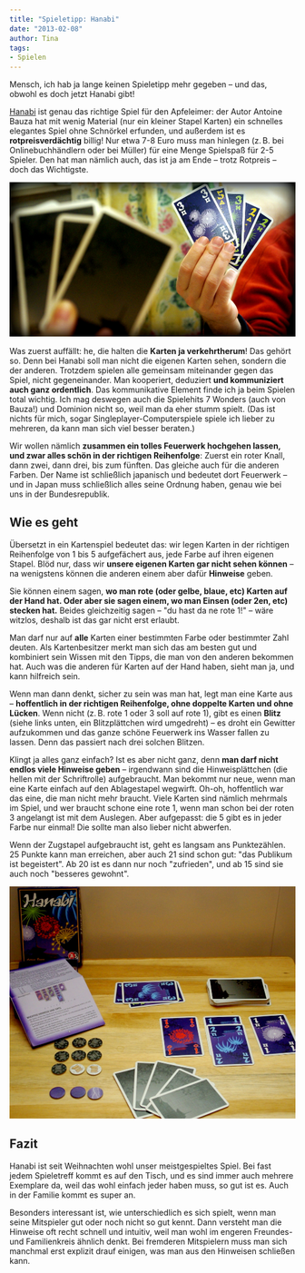 ```yaml
---
title: "Spieletipp: Hanabi"
date: "2013-02-08" 
author: Tina
tags:
- Spielen
---
```


Mensch, ich hab ja lange keinen Spieletipp mehr gegeben – und das, obwohl es doch jetzt Hanabi gibt!

[Hanabi](http://www.spiele-check.de/page.php?page=game_view&gameid=11641 "Hanabi bei spielecheck.de (Infos, Bilder und Rezensionen)") ist genau das richtige Spiel für den Apfeleimer: der Autor Antoine Bauza hat mit wenig Material (nur ein kleiner Stapel Karten) ein schnelles elegantes Spiel ohne Schnörkel erfunden, und außerdem ist es **rotpreisverdächtig** billig! Nur etwa 7-8 Euro muss man hinlegen (z. B. bei Onlinebuchhändlern oder bei Müller) für eine Menge Spielspaß für 2-5 Spieler. Den hat man nämlich auch, das ist ja am Ende – trotz Rotpreis – doch das Wichtigste.

![Hanabi-Kartenhand](images/hanabi-kartenhand.jpg)

Was zuerst auffällt: he, die halten die **Karten ja verkehrtherum**! Das gehört so. Denn bei Hanabi soll man nicht die eigenen Karten sehen, sondern die der anderen. Trotzdem spielen alle gemeinsam miteinander gegen das Spiel, nicht gegeneinander. Man kooperiert, deduziert **und kommuniziert auch ganz ordentlich**. Das kommunikative Element finde ich ja beim Spielen total wichtig. Ich mag deswegen auch die Spielehits 7 Wonders (auch von Bauza!) und Dominion nicht so, weil man da eher stumm spielt. (Das ist nichts für mich, sogar Singleplayer-Computerspiele spiele ich lieber zu mehreren, da kann man sich viel besser beraten.)

Wir wollen nämlich **zusammen ein tolles Feuerwerk hochgehen lassen, und zwar alles schön in der richtigen Reihenfolge**: Zuerst ein roter Knall, dann zwei, dann drei, bis zum fünften. Das gleiche auch für die anderen Farben. Der Name ist schließlich japanisch und bedeutet dort Feuerwerk – und in Japan muss schließlich alles seine Ordnung haben, genau wie bei uns in der Bundesrepublik.

## Wie es geht

Übersetzt in ein Kartenspiel bedeutet das: wir legen Karten in der richtigen Reihenfolge von 1 bis 5 aufgefächert aus, jede Farbe auf ihren eigenen Stapel. Blöd nur, dass wir **unsere eigenen Karten gar nicht sehen können** – na wenigstens können die anderen einem aber dafür **Hinweise** geben.

Sie können einem sagen, **wo man rote (oder gelbe, blaue, etc) Karten auf der Hand hat. Oder aber sie sagen einem, wo man Einsen (oder 2en, etc) stecken hat.** Beides gleichzeitig sagen – "du hast da ne rote 1!" – wäre witzlos, deshalb ist das gar nicht erst erlaubt.

Man darf nur auf **alle** Karten einer bestimmten Farbe oder bestimmter Zahl deuten. Als Kartenbesitzer merkt man sich das am besten gut und kombiniert sein Wissen mit den Tipps, die man von den anderen bekommen hat. Auch was die anderen für Karten auf der Hand haben, sieht man ja, und kann hilfreich sein.

Wenn man dann denkt, sicher zu sein was man hat, legt man eine Karte aus – **hoffentlich in der richtigen Reihenfolge, ohne doppelte Karten und ohne Lücken**. Wenn nicht (z. B. rote 1 oder 3 soll auf rote 1), gibt es einen **Blitz** (siehe links unten, ein Blitzplättchen wird umgedreht) – es droht ein Gewitter aufzukommen und das ganze schöne Feuerwerk ins Wasser fallen zu lassen. Denn das passiert nach drei solchen Blitzen.

Klingt ja alles ganz einfach? Ist es aber nicht ganz, denn **man darf nicht endlos viele Hinweise geben** – irgendwann sind die Hinweisplättchen (die hellen mit der Schriftrolle) aufgebraucht. Man bekommt nur neue, wenn man eine Karte einfach auf den Ablagestapel wegwirft. Oh-oh, hoffentlich war das eine, die man nicht mehr braucht. Viele Karten sind nämlich mehrmals im Spiel, und wer braucht schone eine rote 1, wenn man schon bei der roten 3 angelangt ist mit dem Auslegen. Aber aufgepasst: die 5 gibt es in jeder Farbe nur einmal! Die sollte man also lieber nicht abwerfen.

Wenn der Zugstapel aufgebraucht ist, geht es langsam ans Punktezählen. 25 Punkte kann man erreichen, aber auch 21 sind schon gut: "das Publikum ist begeistert". Ab 20 ist es dann nur noch "zufrieden", und ab 15 sind sie auch noch "besseres gewohnt".

![Hanabi-Aufbau](images/hanabi-aufbau.jpg)

## Fazit

Hanabi ist seit Weihnachten wohl unser meistgespieltes Spiel. Bei fast jedem Spieletreff kommt es auf den Tisch, und es sind immer auch mehrere Exemplare da, weil das wohl einfach jeder haben muss, so gut ist es. Auch in der Familie kommt es super an. 

Besonders interessant ist, wie unterschiedlich es sich spielt, wenn man seine Mitspieler gut oder noch nicht so gut kennt. Dann versteht man die Hinweise oft recht schnell und intuitiv, weil man wohl im engeren Freundes- und Familienkreis ähnlich denkt. Bei fremderen Mitspielern muss man sich manchmal erst explizit drauf einigen, was man aus den Hinweisen schließen kann.
